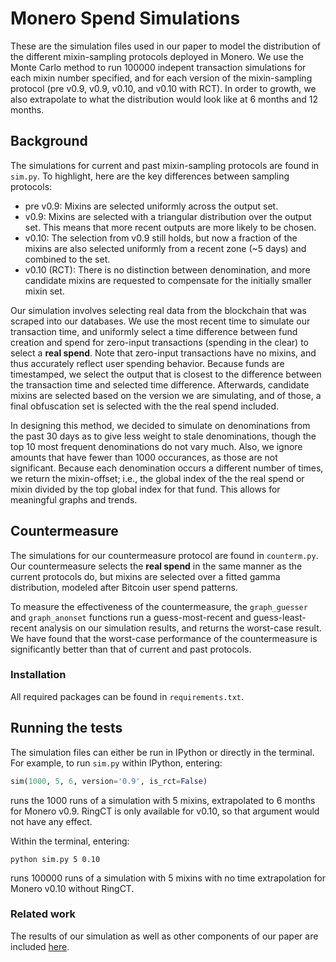 # Monero Spend Simulations

These are the simulation files used in our paper to model the distribution of the different mixin-sampling protocols deployed in Monero. We use the Monte Carlo method to run 100000 indepent transaction simulations for each mixin number specified, and for each version of the mixin-sampling protocol (pre v0.9, v0.9, v0.10, and v0.10 with RCT). In order to growth, we also extrapolate to what the distribution would look like at 6 months and 12 months. 

## Background

The simulations for current and past mixin-sampling protocols are found in ```sim.py```. To highlight, here are the key differences between sampling protocols:
* pre v0.9: Mixins are selected uniformly across the output set.
* v0.9: Mixins are selected with a triangular distribution over the output set. This means that more recent outputs are more likely to be chosen.
* v0.10: The selection from v0.9 still holds, but now a fraction of the mixins are also selected uniformly from a recent zone (~5 days) and combined to the set.
* v0.10 (RCT): There is no distinction between denomination, and more candidate mixins are requested to compensate for the initially smaller mixin set.

Our simulation involves selecting real data from the blockchain that was scraped into our databases. We use the most recent time to simulate our transaction time, and uniformly select a time difference between fund creation and spend for zero-input transactions (spending in the clear) to select a **real spend**. Note that zero-input transactions have no mixins, and thus accurately reflect user spending behavior. Because funds are timestamped, we select the output that is closest to the difference between the transaction time and selected time difference. Afterwards, candidate mixins are selected based on the version we are simulating, and of those, a final obfuscation set is selected with the the real spend included. 

In designing this method, we decided to simulate on denominations from the past 30 days as to give less weight to stale denominations, though the top 10 most frequent denominations do not vary much. Also, we ignore amounts that have fewer than 1000 occurances, as those are not significant. Because each denomination occurs a different number of times, we return the mixin-offset; i.e., the global index of the the real spend or mixin divided by the top global index for that fund. This allows for meaningful graphs and trends.   

## Countermeasure

The simulations for our countermeasure protocol are found in ```counterm.py```.
Our countermeasure selects the **real spend** in the same manner as the current protocols do, but mixins are selected over a fitted gamma distribution, modeled after Bitcoin user spend patterns.

To measure the effectiveness of the countermeasure, the `graph_guesser` and `graph_anonset` functions run a guess-most-recent and guess-least-recent analysis on our simulation results, and returns the worst-case result. We have found that the worst-case performance of the countermeasure is significantly better than that of current and past protocols.

### Installation

All required packages can be found in ```requirements.txt```.

## Running the tests

The simulation files can either be run in IPython or directly in the terminal. For example, to run ```sim.py``` within IPython, entering:
```python
sim(1000, 5, 6, version='0.9', is_rct=False)
```
runs the 1000 runs of a simulation with 5 mixins, extrapolated to 6 months for Monero v0.9. RingCT is only available for v0.10, so that argument would not have any effect.

Within the terminal, entering:
```
python sim.py 5 0.10 
```
runs 100000 runs of a simulation with 5 mixins with no time extrapolation for Monero v0.10 without RingCT.

### Related work

The results of our simulation as well as other components of our paper are included [here](http://monerolink.com/).
